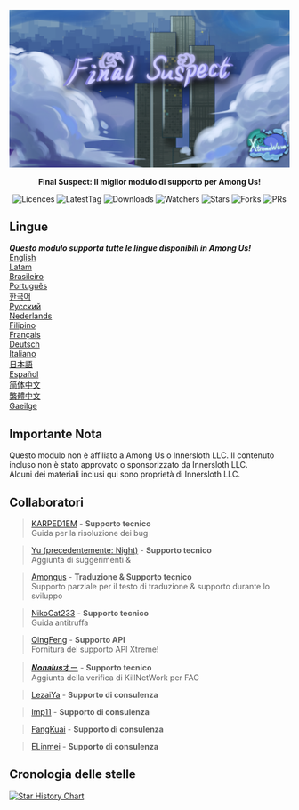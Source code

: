 ﻿<div align="center">

![FS-XW](Assets/LogoWithTeam.png)

**Final Suspect: Il miglior modulo di supporto per Among Us!**

<img src="https://badgen.net/github/license/XtremeWave/FinalSuspect" alt="Licences">
<img src="https://badgen.net/github/tag/XtremeWave/FinalSuspect" alt="LatestTag">
<img src="https://badgen.net/github/assets-dl/XtremeWave/FinalSuspect" alt="Downloads">
<img src="https://badgen.net/github/watchers/XtremeWave/FinalSuspect" alt="Watchers">
<img src="https://badgen.net/github/stars/XtremeWave/FinalSuspect" alt="Stars">
<img src="https://badgen.net/github/forks/XtremeWave/FinalSuspect" alt="Forks">
<img src="https://badgen.net/github/prs/XtremeWave/FinalSuspect" alt="PRs">

</div>

## Lingue
***Questo modulo supporta tutte le lingue disponibili in Among Us!***<br>
[English](README.md) <br>
[Latam](README_es_LA.md)<br>
[Brasileiro](README_pt_BR.md)<br>
[Português](README_pt.md)<br>
[한국어](README_ko.md)<br>
[Русский](README_ru.md)<br>
[Nederlands](README_nl.md)<br>
[Filipino](README_tl.md)<br>
[Français](README_fr.md)<br>
[Deutsch](README_de.md)<br>
[Italiano](README_it.md)<br>
[日本語](README_ja.md)<br>
[Español](README_es.md)<br>
[简体中文](README_zh.md)<br>
[繁體中文](README_zh_CHT.md)<br>
[Gaeilge](README_ga.md)<br>

## Importante Nota
Questo modulo non è affiliato a Among Us o Innersloth LLC. Il contenuto incluso non è stato approvato o sponsorizzato da Innersloth LLC.<br>
Alcuni dei materiali inclusi qui sono proprietà di Innersloth LLC.

## Collaboratori
>[KARPED1EM](https://github.com/KARPED1EM) - **Supporto tecnico**<br>
>Guida per la risoluzione dei bug

>[Yu (precedentemente: Night)](https://github.com/Night-GUA) - **Supporto tecnico**<br>
>Aggiunta di suggerimenti &

>[Amongus](https://github.com/XiezibanWrite) - **Traduzione & Supporto tecnico**<br>
>Supporto parziale per il testo di traduzione & supporto durante lo sviluppo

>[NikoCat233](https://github.com/NikoCat233) - **Supporto tecnico**<br>
>Guida antitruffa

> [QingFeng](https://github.com/QingFeng-awa) - **Supporto API**<br>
>Fornitura del supporto API Xtreme!

>[𝑵𝒐𝒏𝒂𝒍𝒖𝒔オー](https://github.com/Reborn5537) - **Supporto tecnico**<br>
>Aggiunta della verifica di KillNetWork per FAC

>[LezaiYa](https://github.com/LezaiYa1) - **Supporto di consulenza**

>[Imp11](https://github.com/dabao40) - **Supporto di consulenza**

>[FangKuai](https://github.com/FangKuaiYa) - **Supporto di consulenza**

>[ELinmei](https://github.com/linmeideli) - **Supporto di consulenza**

## Cronologia delle stelle
[![Star History Chart](https://api.star-history.com/svg?repos=XtremeWave/FinalSuspect&type=Date)](https://star-history.com/#XtremeWave/FinalSuspect&Date)